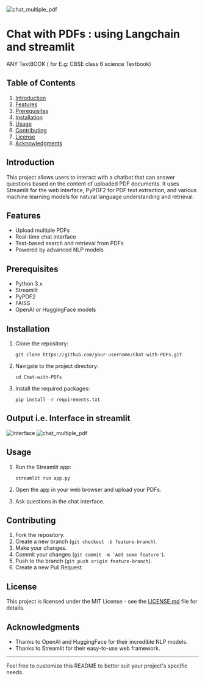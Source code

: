 ![chat_multiple_pdf](https://github.com/Umeshbalande/Chat_with_PDF/assets/3708552/71124451-6d70-4bf5-b7dc-ff9019c8e402)
# Chat with PDFs : using Langchain and streamlit
ANY TextBOOK ( for E.g: CBSE class 6 science Textbook)

## Table of Contents

1. [Introduction](#introduction)
2. [Features](#features)
3. [Prerequisites](#prerequisites)
4. [Installation](#installation)
5. [Usage](#usage)
6. [Contributing](#contributing)
7. [License](#license)
8. [Acknowledgments](#acknowledgments)

## Introduction

This project allows users to interact with a chatbot that can answer questions based on the content of uploaded PDF documents. It uses Streamlit for the web interface, PyPDF2 for PDF text extraction, and various machine learning models for natural language understanding and retrieval.

## Features

- Upload multiple PDFs
- Real-time chat interface
- Text-based search and retrieval from PDFs
- Powered by advanced NLP models

## Prerequisites

- Python 3.x
- Streamlit
- PyPDF2
- FAISS
- OpenAI or HuggingFace models

## Installation

1. Clone the repository:
    ```
    git clone https://github.com/your-username/Chat-with-PDFs.git
    ```

2. Navigate to the project directory:
    ```
    cd Chat-with-PDFs
    ```

3. Install the required packages:
    ```
    pip install -r requirements.txt
    ```
  ## Output i.e. Interface in streamlit  
![Interface](https://github.com/Umeshbalande/Chat_with_PDF/assets/3708552/5435cca9-73d9-4683-8c05-ae7fbe4b4240)
![chat_multiple_pdf](https://github.com/Umeshbalande/Chat_with_PDF/assets/3708552/a4d80ed5-3fb8-4831-ab1c-76cdd9a4dfc7)

## Usage

1. Run the Streamlit app:
    ```
    streamlit run app.py
    ```

2. Open the app in your web browser and upload your PDFs.
3. Ask questions in the chat interface.

## Contributing

1. Fork the repository.
2. Create a new branch (`git checkout -b feature-branch`).
3. Make your changes.
4. Commit your changes (`git commit -m 'Add some feature'`).
5. Push to the branch (`git push origin feature-branch`).
6. Create a new Pull Request.

## License

This project is licensed under the MIT License - see the [LICENSE.md](LICENSE.md) file for details.

## Acknowledgments

- Thanks to OpenAI and HuggingFace for their incredible NLP models.
- Thanks to Streamlit for their easy-to-use web framework.

---

Feel free to customize this README to better suit your project's specific needs.
